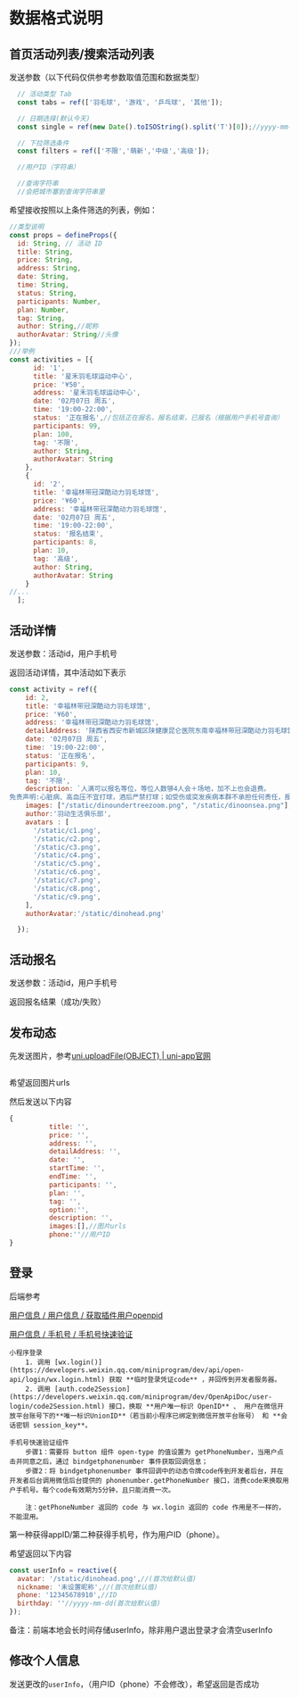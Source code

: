 # 数据格式说明

## 首页活动列表/搜索活动列表

发送参数（以下代码仅供参考参数取值范围和数据类型）

```js
  // 活动类型 Tab
  const tabs = ref(['羽毛球', '游戏', '乒乓球', '其他']);

  // 日期选择(默认今天)
  const single = ref(new Date().toISOString().split('T')[0]);//yyyy-mm-dd

  // 下拉筛选条件
  const filters = ref(['不限','萌新','中级','高级']);

  //用户ID（字符串）

  //查询字符串
  //会把城市塞到查询字符串里
```

希望接收按照以上条件筛选的列表，例如：

```js
//类型说明
const props = defineProps({
  id: String, // 活动 ID
  title: String,
  price: String,
  address: String,
  date: String,
  time: String,
  status: String,
  participants: Number,
  plan: Number,
  tag: String,
  author: String,//昵称
  authorAvatar: String//头像
});
///举例
const activities = [{
      id: '1',
      title: '星禾羽毛球运动中心',
      price: '¥50',
      address: '星禾羽毛球运动中心',
      date: '02月07日 周五',
      time: '19:00-22:00',
      status: '正在报名',//包括正在报名，报名结束，已报名（根据用户手机号查询）
      participants: 99,
      plan: 100,
      tag: '不限',
      author: String,
      authorAvatar: String
    },
    {
      id: '2',
      title: '幸福林带冠深酷动力羽毛球馆',
      price: '¥60',
      address: '幸福林带冠深酷动力羽毛球馆',
      date: '02月07日 周五',
      time: '19:00-22:00',
      status: '报名结束',
      participants: 8,
      plan: 10,
      tag: '高级',
      author: String,
      authorAvatar: String
    }
//...
  ];
```

## 活动详情

发送参数：活动id，用户手机号

返回活动详情，其中活动如下表示

```js
const activity = ref({
    id: 2,
    title: '幸福林带冠深酷动力羽毛球馆',
    price: '¥60',
    address: '幸福林带冠深酷动力羽毛球馆',
    detailAddress: '陕西省西安市新城区陕健康昆仑医院东南幸福林带冠深酷动力羽毛球馆',
    date: '02月07日 周五',
    time: '19:00-22:00',
    status: '正在报名',
    participants: 9,
    plan: 10,
    tag: '不限',
    description: `人满可以报名等位，等位人数够4人会＋场地，加不上也会退费。
免责声明:心脏病、高血压不宜打球，酒后严禁打球；如受伤或突发疾病本群不承担任何责任，报名视为同意声明。`,
    images: ["/static/dinoundertreezoom.png", "/static/dinoonsea.png"],
    author:'羽动生活俱乐部',
    avatars : [
      '/static/c1.png',
      '/static/c2.png',
      '/static/c3.png',
      '/static/c4.png',
      '/static/c5.png',
      '/static/c6.png',
      '/static/c7.png',
      '/static/c8.png',
      '/static/c9.png',
    ],
    authorAvatar:'/static/dinohead.png'

  });
```

## 活动报名

发送参数：活动id，用户手机号

返回报名结果（成功/失败）

## 发布动态

先发送图片，参考[uni.uploadFile(OBJECT) | uni-app官网](https://uniapp.dcloud.net.cn/api/request/network-file.html)

```js

```

希望返回图片urls

然后发送以下内容

```js
{
          title: '',
          price: '',
          address: '',
          detailAddress: '',
          date: '',
          startTime: '',
          endTime: '',
          participants: '',
          plan: '',
          tag: '',
          option:'',
          description: '',
          images:[],//图片urls
          phone:''//用户ID
}
```

## 登录

后端参考

[用户信息 / 用户信息 / 获取插件用户openpid](https://developers.weixin.qq.com/miniprogram/dev/OpenApiDoc/user-info/basic-info/getPluginOpenPId.html)

[用户信息 / 手机号 / 手机号快速验证](https://developers.weixin.qq.com/miniprogram/dev/OpenApiDoc/user-info/phone-number/getPhoneNumber.html)

```
小程序登录
    1. 调用 [wx.login()](https://developers.weixin.qq.com/miniprogram/dev/api/open-api/login/wx.login.html) 获取 **临时登录凭证code** ，并回传到开发者服务器。
    2. 调用 [auth.code2Session](https://developers.weixin.qq.com/miniprogram/dev/OpenApiDoc/user-login/code2Session.html) 接口，换取 **用户唯一标识 OpenID** 、 用户在微信开放平台账号下的**唯一标识UnionID**（若当前小程序已绑定到微信开放平台账号） 和 **会话密钥 session_key**。
```

```
手机号快速验证组件
    步骤1：需要将 button 组件 open-type 的值设置为 getPhoneNumber，当用户点击并同意之后，通过 bindgetphonenumber 事件获取回调信息；
    步骤2：将 bindgetphonenumber 事件回调中的动态令牌code传到开发者后台，并在开发者后台调用微信后台提供的 phonenumber.getPhoneNumber 接口，消费code来换取用户手机号。每个code有效期为5分钟，且只能消费一次。

    注：getPhoneNumber 返回的 code 与 wx.login 返回的 code 作用是不一样的，不能混用。
```

第一种获得appID/第二种获得手机号，作为用户ID（phone）。

希望返回以下内容

```js
const userInfo = reactive({
  avatar: '/static/dinohead.png',//(首次给默认值)
  nickname: '未设置昵称',//(首次给默认值)
  phone: '12345678910',//ID
  birthday: ''//yyyy-mm-dd(首次给默认值)
});
```

备注：前端本地会长时间存储userInfo，除非用户退出登录才会清空userInfo

## 修改个人信息

发送更改的`userInfo`，（用户ID（phone）不会修改），希望返回是否成功
